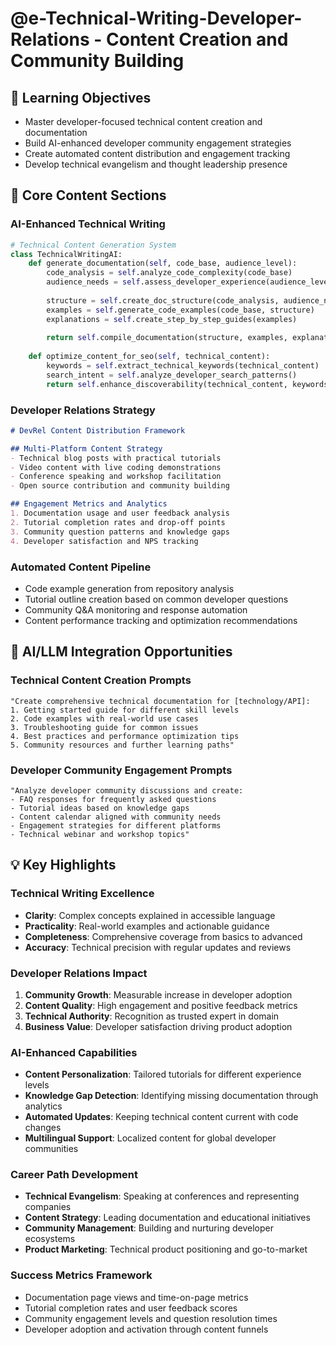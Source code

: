 # @e-Technical-Writing-Developer-Relations - Content Creation and Community Building

## 🎯 Learning Objectives
- Master developer-focused technical content creation and documentation
- Build AI-enhanced developer community engagement strategies
- Create automated content distribution and engagement tracking
- Develop technical evangelism and thought leadership presence

## 🔧 Core Content Sections

### AI-Enhanced Technical Writing
```python
# Technical Content Generation System
class TechnicalWritingAI:
    def generate_documentation(self, code_base, audience_level):
        code_analysis = self.analyze_code_complexity(code_base)
        audience_needs = self.assess_developer_experience(audience_level)
        
        structure = self.create_doc_structure(code_analysis, audience_needs)
        examples = self.generate_code_examples(code_base, structure)
        explanations = self.create_step_by_step_guides(examples)
        
        return self.compile_documentation(structure, examples, explanations)
        
    def optimize_content_for_seo(self, technical_content):
        keywords = self.extract_technical_keywords(technical_content)
        search_intent = self.analyze_developer_search_patterns()
        return self.enhance_discoverability(technical_content, keywords, search_intent)
```

### Developer Relations Strategy
```markdown
# DevRel Content Distribution Framework

## Multi-Platform Content Strategy
- Technical blog posts with practical tutorials
- Video content with live coding demonstrations
- Conference speaking and workshop facilitation
- Open source contribution and community building

## Engagement Metrics and Analytics
1. Documentation usage and user feedback analysis
2. Tutorial completion rates and drop-off points
3. Community question patterns and knowledge gaps
4. Developer satisfaction and NPS tracking
```

### Automated Content Pipeline
- Code example generation from repository analysis
- Tutorial outline creation based on common developer questions
- Community Q&A monitoring and response automation
- Content performance tracking and optimization recommendations

## 🚀 AI/LLM Integration Opportunities

### Technical Content Creation Prompts
```
"Create comprehensive technical documentation for [technology/API]:
1. Getting started guide for different skill levels
2. Code examples with real-world use cases
3. Troubleshooting guide for common issues
4. Best practices and performance optimization tips
5. Community resources and further learning paths"
```

### Developer Community Engagement Prompts
```
"Analyze developer community discussions and create:
- FAQ responses for frequently asked questions
- Tutorial ideas based on knowledge gaps
- Content calendar aligned with community needs
- Engagement strategies for different platforms
- Technical webinar and workshop topics"
```

## 💡 Key Highlights

### Technical Writing Excellence
- **Clarity**: Complex concepts explained in accessible language
- **Practicality**: Real-world examples and actionable guidance
- **Completeness**: Comprehensive coverage from basics to advanced
- **Accuracy**: Technical precision with regular updates and reviews

### Developer Relations Impact
1. **Community Growth**: Measurable increase in developer adoption
2. **Content Quality**: High engagement and positive feedback metrics
3. **Technical Authority**: Recognition as trusted expert in domain
4. **Business Value**: Developer satisfaction driving product adoption

### AI-Enhanced Capabilities
- **Content Personalization**: Tailored tutorials for different experience levels
- **Knowledge Gap Detection**: Identifying missing documentation through analytics
- **Automated Updates**: Keeping technical content current with code changes
- **Multilingual Support**: Localized content for global developer communities

### Career Path Development
- **Technical Evangelism**: Speaking at conferences and representing companies
- **Content Strategy**: Leading documentation and educational initiatives
- **Community Management**: Building and nurturing developer ecosystems
- **Product Marketing**: Technical product positioning and go-to-market

### Success Metrics Framework
- Documentation page views and time-on-page metrics
- Tutorial completion rates and user feedback scores
- Community engagement levels and question resolution times
- Developer adoption and activation through content funnels
